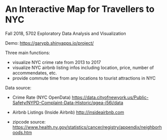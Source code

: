 # An Interactive Map for Travellers to NYC
Fall 2018, 5702 Exploratory Data Analysis and Visualization

Demo: https://garypb.shinyapps.io/project/

Three main functions:
- visualize NYC crime rate from 2013 to 2017
- visualize NYC airbnb listing infos including location, price, number of accommendates, etc.
- provide commute time from any locations to tourist attractions in NYC


Data source: 

- Crime Rate (NYC OpenData) https://data.cityofnewyork.us/Public-Safety/NYPD-Complaint-Data-Historic/qgea-i56i/data 
- Airbnb Listings (Inside Airbnb) http://insideairbnb.com

- zipcode source: https://www.health.ny.gov/statistics/cancer/registry/appendix/neighborhoods.htm
